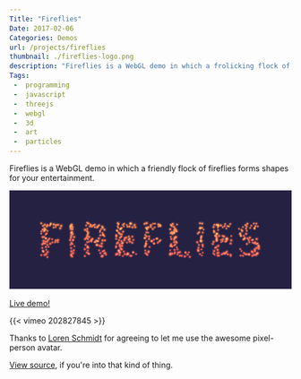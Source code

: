```yaml
---
Title: "Fireflies"
Date: 2017-02-06
Categories: Demos
url: /projects/fireflies
thumbnail: ./fireflies-logo.png
description: "Fireflies is a WebGL demo in which a frolicking flock of fireflies forms flying figures for your fancy."
Tags:
 -  programming
 -  javascript
 -  threejs
 -  webgl
 -  3d
 -  art
 -  particles
---
```


Fireflies is a WebGL demo in which a friendly flock of fireflies forms shapes
for your entertainment.

![fireflies title screen](title.jpg)

<p class="text-center"><a class="btn btn-default btn-lg" href="/static/projects/fireflies">Live demo!</a></p>

{{< vimeo 202827845 >}}

Thanks to [Loren Schmidt][loren] for agreeing to let me use the awesome
pixel-person avatar.

[View source][source], if you're into that kind of thing.

[demo]: /static/projects/fireflies
[source]: https://github.com/mwcz/fireflies/
[threejs]: http://threejs.org
[loren]: https://twitter.com/lorenschmidt
